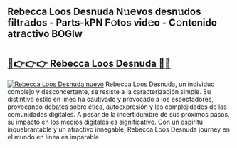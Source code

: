 ## Rebecca Loos Desnuda N𝚞𝚎vos desn𝚞dos filtr𝚊dos - Parts-kPN F𝚘tos vid𝚎o - C𝚘ntenido atr𝚊ctivo BOGlw

# <h2><a href="http://mb11vd.tromn.icu/?c=Rebecca+Loos+Desnuda">🔗👉👉👉 Rebecca Loos Desnuda 🔗🔗</a></h2>

[![Rebecca Loos Desnuda nuevo](https://i.imgur.com/pEAQMta.gif)](http://mb11vd.tromn.icu/?c=Rebecca+Loos+Desnuda)
Rebecca Loos Desnuda, un individuo complejo y desconcertante, se resiste a la caracterización simple. Su distintivo estilo en línea ha cautivado y provocado a los espectadores, provocando debates sobre ética, autoexpresión y las complejidades de las comunidades digitales. A pesar de la incertidumbre de sus próximos pasos, su impacto en los medios digitales es significativo. Con un espíritu inquebrantable y un atractivo innegable, Rebecca Loos Desnuda journey en el mundo en línea es imparable.

